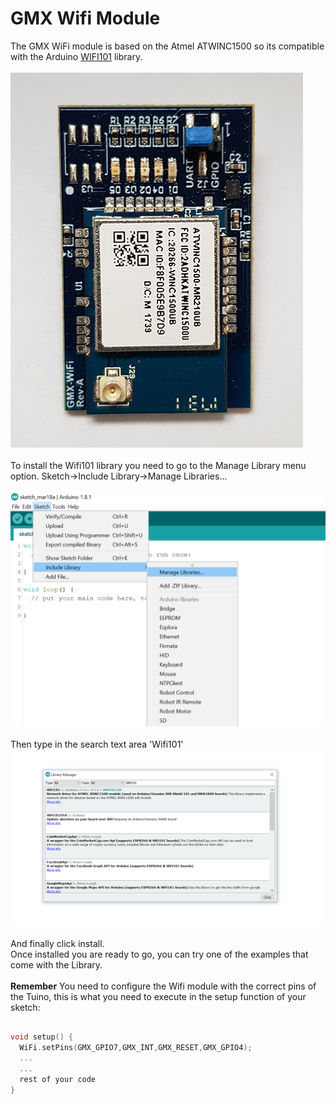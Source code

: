 # GMX Wifi Module

The GMX WiFi module is based on the Atmel ATWINC1500 so its compatible with the Arduino [WIFI101](https://www.arduino.cc/en/Reference/WiFi101) library.<br/><br/>
<img src="https://raw.githubusercontent.com/gimasi/GMX-WIFI/master/assets/gmx_wifi.png"/>
<br/>
<br/>
To install the Wifi101 library you need to go to the Manage Library menu option. Sketch->Include Library->Manage Libraries...
<br/><br/>
<img src="https://raw.githubusercontent.com/gimasi/GMX-WIFI/master/assets/install1.png"/>
<br/>
<br/>
Then type in the search text area 'Wifi101'
<img src="https://raw.githubusercontent.com/gimasi/GMX-WIFI/master/assets/install2.png"/>
<br/>
<br/>
And finally click install.<br/>
Once installed you are ready to go, you can try one of the examples that come with the Library.<br/><br/>
<b>Remember</b> You need to configure the Wifi module with the correct pins of the Tuino, this is what you need to execute in the setup function of your sketch:
```c

void setup() {
  WiFi.setPins(GMX_GPIO7,GMX_INT,GMX_RESET,GMX_GPIO4);
  ...
  ...
  rest of your code
}
```
